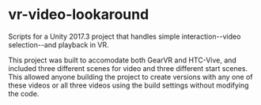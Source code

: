 # vr-video-lookaround
Scripts for a Unity 2017.3 project that handles simple interaction--video selection--and playback in VR. 

This project was built to accomodate both GearVR and HTC-Vive, and included three different scenes for video and three different start scenes. This allowed anyone building the project to create versions with any one of these videos or all three videos using the build settings without modifying the code.
